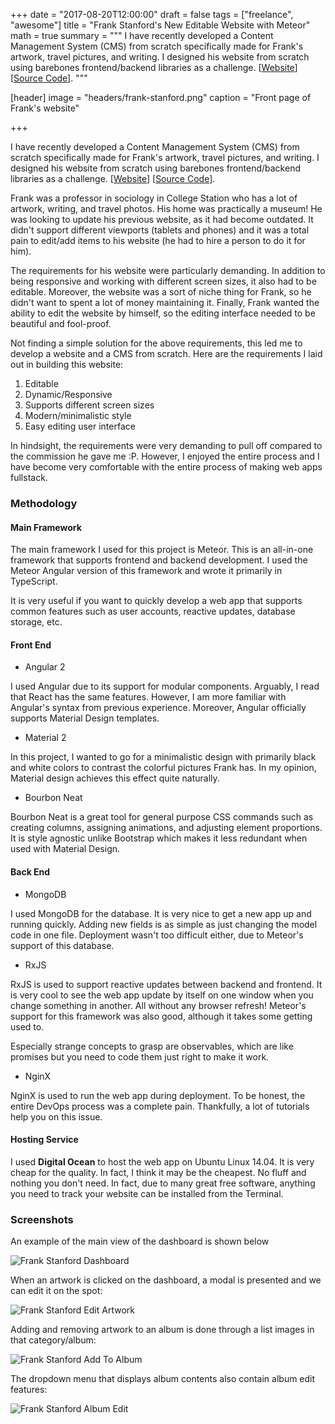 +++
date = "2017-08-20T12:00:00"
draft = false
tags = ["freelance", "awesome"]
title = "Frank Stanford's New Editable Website with Meteor"
math = true
summary = """
I have recently developed a Content Management System (CMS) from scratch specifically made for Frank's artwork, travel pictures, and writing. I designed his website from scratch using barebones frontend/backend libraries as a challenge. [[Website](http://frankstanford.com)] [[Source Code](https://github.com/ardywibowo/FrankCMS)].
"""

[header]
image = "headers/frank-stanford.png"
caption = "Front page of Frank's website"

+++

I have recently developed a Content Management System (CMS) from scratch specifically made for Frank's artwork, travel pictures, and writing. I designed his website from scratch using barebones frontend/backend libraries as a challenge. [[Website](http://frankstanford.com)] [[Source Code](https://github.com/ardywibowo/FrankCMS)].

Frank was a professor in sociology in College Station who has a lot of artwork, writing, and travel photos. His home was practically a museum! He was looking to update his previous website, as it had become outdated. It didn't support different viewports (tablets and phones) and it was a total pain to edit/add items to his website (he had to hire a person to do it for him). 

The requirements for his website were particularly demanding. In addition to being responsive and working with different screen sizes, it also had to be editable. Moreover, the website was a sort of niche thing for Frank, so he didn't want to spent a lot of money maintaining it. Finally, Frank wanted the ability to edit the website by himself, so the editing interface needed to be beautiful and fool-proof.

Not finding a simple solution for the above requirements, this led me to develop a website and a CMS from scratch. Here are the requirements I laid out in building this website:

1. Editable
2. Dynamic/Responsive
3. Supports different screen sizes
4. Modern/minimalistic style
5. Easy editing user interface

In hindsight, the requirements were very demanding to pull off compared to the commission he gave me :P. However, I enjoyed the entire process and I have become very comfortable with the entire process of making web apps fullstack.

### Methodology

#### Main Framework

The main framework I used for this project is Meteor. This is an all-in-one framework that supports frontend and backend development. I used the Meteor Angular version of this framework and wrote it primarily in TypeScript. 

It is very useful if you want to quickly develop a web app that supports common features such as user accounts, reactive updates, database storage, etc.

#### Front End

- Angular 2

I used Angular due to its support for modular components. Arguably, I read that React has the same features. However, I am more familiar with Angular's syntax from previous experience. Moreover, Angular officially supports Material Design templates. 

- Material 2

In this project, I wanted to go for a minimalistic design with primarily black and white colors to contrast the colorful pictures Frank has. In my opinion, Material design achieves this effect quite naturally.

- Bourbon Neat

Bourbon Neat is a great tool for general purpose CSS commands such as creating columns, assigning animations, and adjusting element proportions. It is style agnostic unlike Bootstrap which makes it less redundant when used with Material Design.

#### Back End

- MongoDB

I used MongoDB for the database. It is very nice to get a new app up and running quickly. Adding new fields is as simple as just changing the model code in one file. Deployment wasn't too difficult either, due to Meteor's support of this database.

- RxJS

RxJS is used to support reactive updates between backend and frontend. It is very cool to see the web app update by itself on one window when you change something in another. All without any browser refresh! Meteor's support for this framework was also good, although it takes some getting used to.

Especially strange concepts to grasp are observables, which are like promises but you need to code them just right to make it work.

- NginX

NginX is used to run the web app during deployment. To be honest, the entire DevOps process was a complete pain. Thankfully, a lot of tutorials help you on this issue.

#### Hosting Service

I used **Digital Ocean** to host the web app on Ubuntu Linux 14.04. It is very cheap for the quality. In fact, I think it may be the cheapest. No fluff and nothing you don't need. In fact, due to many great free software, anything you need to track your website can be installed from the Terminal.

### Screenshots

An example of the main view of the dashboard is shown below

![Frank Stanford Dashboard](/img/frank-stanford/frank-edit-menu.png)

When an artwork is clicked on the dashboard, a modal is presented and we can edit it on the spot:

![Frank Stanford Edit Artwork](/img/frank-stanford/frank-artwork-edit.png)

Adding and removing artwork to an album is done through a list images in that category/album:

![Frank Stanford Add To Album](/img/frank-stanford/frank-add-artwork.png)

The dropdown menu that displays album contents also contain album edit features:

![Frank Stanford Album Edit](/img/frank-stanford/frank-edit-album.png)
